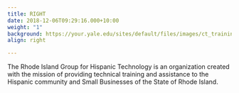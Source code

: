 ```yaml
---
title: RIGHT
date: 2018-12-06T09:29:16.000+10:00
weight: "1"
background: https://your.yale.edu/sites/default/files/images/ct_training.jpg
align: right

---
```

The Rhode Island Group for Hispanic Technology is an organization created with the mission of providing technical training and assistance to the Hispanic community and Small Businesses of the State of Rhode Island.
